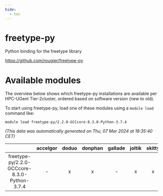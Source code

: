 ```yaml
---
hide:
  - toc
---
```


freetype-py
===========


Python binding for the freetype library

https://github.com/rougier/freetype-py
# Available modules


The overview below shows which freetype-py installations are available per HPC-UGent Tier-2cluster, ordered based on software version (new to old).

To start using freetype-py, load one of these modules using a `module load` command like:

```shell
module load freetype-py/2.2.0-GCCcore-8.3.0-Python-3.7.4
```

*(This data was automatically generated on Thu, 07 Mar 2024 at 18:35:40 CET)*  

| |accelgor|doduo|donphan|gallade|joltik|skitty|
| :---: | :---: | :---: | :---: | :---: | :---: | :---: |
|freetype-py/2.2.0-GCCcore-8.3.0-Python-3.7.4|-|x|x|-|x|x|
